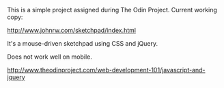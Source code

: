 This is a simple project assigned during The Odin Project.
Current working copy:

http://www.johnrw.com/sketchpad/index.html

It's a mouse-driven sketchpad using CSS and jQuery.

Does not work well on mobile.

http://www.theodinproject.com/web-development-101/javascript-and-jquery
